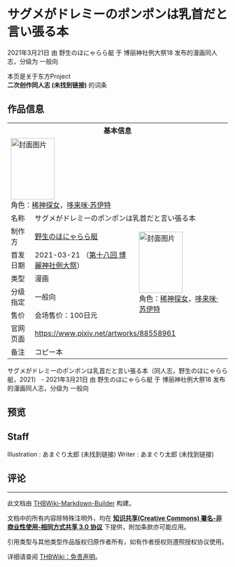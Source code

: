 # サグメがドレミーのポンポンは乳首だと言い張る本

<!-- source html: G:\repos\THBWiki-Markdown-Builder\THBWikiMarkdown\Temp\main\9\9d\ns0%3A%E3%82%B5%E3%82%B0%E3%83%A1%E3%81%8C%E3%83%89%E3%83%AC%E3%83%9F%E3%83%BC%E3%81%AE%E3%83%9D%E3%83%B3%E3%83%9D%E3%83%B3%E3%81%AF%E4%B9%B3%E9%A6%96%E3%81%A0%E3%81%A8%E8%A8%80%E3%81%84%E5%BC%B5%E3%82%8B%E6%9C%AC.html -->

2021年3月21日 由 野生のほにゃらら艇 于 博丽神社例大祭18 发布的漫画同人志，分级为 一般向

本页是关于东方Project  
 **二次创作同人志 (未找到链接)** 的词条

## 作品信息

<table><tbody><tr><th colspan="3">基本信息</th></tr><tr><td class="cover-artwork-mobile" colspan="2"><a href="./文件-サグメがドレミーのポンポンは乳首だと言い張る本封面.jpg.md" class="image" title="封面图片"><img alt="封面图片" src="https://upload.thwiki.cc/thumb/9/96/%E3%82%B5%E3%82%B0%E3%83%A1%E3%81%8C%E3%83%89%E3%83%AC%E3%83%9F%E3%83%BC%E3%81%AE%E3%83%9D%E3%83%B3%E3%83%9D%E3%83%B3%E3%81%AF%E4%B9%B3%E9%A6%96%E3%81%A0%E3%81%A8%E8%A8%80%E3%81%84%E5%BC%B5%E3%82%8B%E6%9C%AC%E5%B0%81%E9%9D%A2.jpg/100px-%E3%82%B5%E3%82%B0%E3%83%A1%E3%81%8C%E3%83%89%E3%83%AC%E3%83%9F%E3%83%BC%E3%81%AE%E3%83%9D%E3%83%B3%E3%83%9D%E3%83%B3%E3%81%AF%E4%B9%B3%E9%A6%96%E3%81%A0%E3%81%A8%E8%A8%80%E3%81%84%E5%BC%B5%E3%82%8B%E6%9C%AC%E5%B0%81%E9%9D%A2.jpg" decoding="async" loading="lazy" width="100" height="140" srcset="https://upload.thwiki.cc/thumb/9/96/%E3%82%B5%E3%82%B0%E3%83%A1%E3%81%8C%E3%83%89%E3%83%AC%E3%83%9F%E3%83%BC%E3%81%AE%E3%83%9D%E3%83%B3%E3%83%9D%E3%83%B3%E3%81%AF%E4%B9%B3%E9%A6%96%E3%81%A0%E3%81%A8%E8%A8%80%E3%81%84%E5%BC%B5%E3%82%8B%E6%9C%AC%E5%B0%81%E9%9D%A2.jpg/151px-%E3%82%B5%E3%82%B0%E3%83%A1%E3%81%8C%E3%83%89%E3%83%AC%E3%83%9F%E3%83%BC%E3%81%AE%E3%83%9D%E3%83%B3%E3%83%9D%E3%83%B3%E3%81%AF%E4%B9%B3%E9%A6%96%E3%81%A0%E3%81%A8%E8%A8%80%E3%81%84%E5%BC%B5%E3%82%8B%E6%9C%AC%E5%B0%81%E9%9D%A2.jpg 1.5x, https://upload.thwiki.cc/thumb/9/96/%E3%82%B5%E3%82%B0%E3%83%A1%E3%81%8C%E3%83%89%E3%83%AC%E3%83%9F%E3%83%BC%E3%81%AE%E3%83%9D%E3%83%B3%E3%83%9D%E3%83%B3%E3%81%AF%E4%B9%B3%E9%A6%96%E3%81%A0%E3%81%A8%E8%A8%80%E3%81%84%E5%BC%B5%E3%82%8B%E6%9C%AC%E5%B0%81%E9%9D%A2.jpg/201px-%E3%82%B5%E3%82%B0%E3%83%A1%E3%81%8C%E3%83%89%E3%83%AC%E3%83%9F%E3%83%BC%E3%81%AE%E3%83%9D%E3%83%B3%E3%83%9D%E3%83%B3%E3%81%AF%E4%B9%B3%E9%A6%96%E3%81%A0%E3%81%A8%E8%A8%80%E3%81%84%E5%BC%B5%E3%82%8B%E6%9C%AC%E5%B0%81%E9%9D%A2.jpg 2x" data-file-width="544" data-file-height="758"></a><div class="cover-char">角色：<a href="./稀神探女.md" title="稀神探女">稀神探女</a>，<a href="./哆来咪·苏伊特.md" title="哆来咪·苏伊特">哆来咪·苏伊特</a></div></td>
</tr><tr><td class="label">名称</td><td colspan="2"> サグメがドレミーのポンポンは乳首だと言い張る本 </td></tr><tr><td class="label">制作方</td><td><a href="./野生のほにゃらら艇.md" title="野生のほにゃらら艇">野生のほにゃらら艇</a></td><td class="cover-artwork" rowspan="5" style="min-width:140px;"><a href="./文件-サグメがドレミーのポンポンは乳首だと言い張る本封面.jpg.md" class="image" title="封面图片"><img alt="封面图片" src="https://upload.thwiki.cc/thumb/9/96/%E3%82%B5%E3%82%B0%E3%83%A1%E3%81%8C%E3%83%89%E3%83%AC%E3%83%9F%E3%83%BC%E3%81%AE%E3%83%9D%E3%83%B3%E3%83%9D%E3%83%B3%E3%81%AF%E4%B9%B3%E9%A6%96%E3%81%A0%E3%81%A8%E8%A8%80%E3%81%84%E5%BC%B5%E3%82%8B%E6%9C%AC%E5%B0%81%E9%9D%A2.jpg/100px-%E3%82%B5%E3%82%B0%E3%83%A1%E3%81%8C%E3%83%89%E3%83%AC%E3%83%9F%E3%83%BC%E3%81%AE%E3%83%9D%E3%83%B3%E3%83%9D%E3%83%B3%E3%81%AF%E4%B9%B3%E9%A6%96%E3%81%A0%E3%81%A8%E8%A8%80%E3%81%84%E5%BC%B5%E3%82%8B%E6%9C%AC%E5%B0%81%E9%9D%A2.jpg" decoding="async" loading="lazy" width="100" height="140" srcset="https://upload.thwiki.cc/thumb/9/96/%E3%82%B5%E3%82%B0%E3%83%A1%E3%81%8C%E3%83%89%E3%83%AC%E3%83%9F%E3%83%BC%E3%81%AE%E3%83%9D%E3%83%B3%E3%83%9D%E3%83%B3%E3%81%AF%E4%B9%B3%E9%A6%96%E3%81%A0%E3%81%A8%E8%A8%80%E3%81%84%E5%BC%B5%E3%82%8B%E6%9C%AC%E5%B0%81%E9%9D%A2.jpg/151px-%E3%82%B5%E3%82%B0%E3%83%A1%E3%81%8C%E3%83%89%E3%83%AC%E3%83%9F%E3%83%BC%E3%81%AE%E3%83%9D%E3%83%B3%E3%83%9D%E3%83%B3%E3%81%AF%E4%B9%B3%E9%A6%96%E3%81%A0%E3%81%A8%E8%A8%80%E3%81%84%E5%BC%B5%E3%82%8B%E6%9C%AC%E5%B0%81%E9%9D%A2.jpg 1.5x, https://upload.thwiki.cc/thumb/9/96/%E3%82%B5%E3%82%B0%E3%83%A1%E3%81%8C%E3%83%89%E3%83%AC%E3%83%9F%E3%83%BC%E3%81%AE%E3%83%9D%E3%83%B3%E3%83%9D%E3%83%B3%E3%81%AF%E4%B9%B3%E9%A6%96%E3%81%A0%E3%81%A8%E8%A8%80%E3%81%84%E5%BC%B5%E3%82%8B%E6%9C%AC%E5%B0%81%E9%9D%A2.jpg/201px-%E3%82%B5%E3%82%B0%E3%83%A1%E3%81%8C%E3%83%89%E3%83%AC%E3%83%9F%E3%83%BC%E3%81%AE%E3%83%9D%E3%83%B3%E3%83%9D%E3%83%B3%E3%81%AF%E4%B9%B3%E9%A6%96%E3%81%A0%E3%81%A8%E8%A8%80%E3%81%84%E5%BC%B5%E3%82%8B%E6%9C%AC%E5%B0%81%E9%9D%A2.jpg 2x" data-file-width="544" data-file-height="758"></a><div class="cover-char">角色：<a href="./稀神探女.md" title="稀神探女">稀神探女</a>，<a href="./哆来咪·苏伊特.md" title="哆来咪·苏伊特">哆来咪·苏伊特</a></div></td>
</tr><tr><td class="label">首发日期</td><td>2021-03-21&#160;（<a href="/展会作品列表?e=%E5%8D%9A%E4%B8%BD%E7%A5%9E%E7%A4%BE%E4%BE%8B%E5%A4%A7%E7%A5%AD%2318">第十八回 博麗神社例大祭</a>）</td></tr><tr><td class="label">类型</td><td>漫画</td></tr><tr><td class="label">分级指定</td><td>一般向</td></tr><tr><td class="label">售价</td><td>会场售价：100日元</td></tr>
<tr><td class="label">官网页面</td><td colspan="2"><a rel="nofollow" class="external free" href="https://www.pixiv.net/artworks/88558961">https://www.pixiv.net/artworks/88558961</a></td></tr><tr><td class="label">备注</td><td colspan="2">コピー本</td></tr></tbody></table>

サグメがドレミーのポンポンは乳首だと言い張る本（同人志，野生のほにゃらら艇，2021） - 2021年3月21日 由 野生のほにゃらら艇 于 博丽神社例大祭18 发布的漫画同人志，分级为 一般向

## 预览

## Staff
Illustration
: あまぐり太郎 (未找到链接)
Writer
: あまぐり太郎 (未找到链接)


## 评论




---

此文档由 [THBWiki-Markdown-Builder](https://github.com/Delsin-Yu/THBWiki-Markdown-Builder) 构建。

文档中的所有内容除特殊注明外，均在 [**知识共享(Creative Commons) 署名-非商业性使用-相同方式共享 3.0 协议**](https://creativecommons.org/licenses/by-sa/3.0/deed.zh-hans) 下提供，附加条款亦可能应用。

引用类型与其他类型作品版权归原作者所有，如有作者授权则遵照授权协议使用。

详细请查阅 [THBWiki：免责声明](https://thbwiki.cc/THBWiki:%E5%85%8D%E8%B4%A3%E5%A3%B0%E6%98%8E)。


